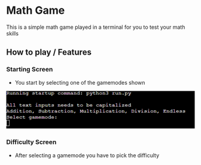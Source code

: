 # Math Game

This is a simple math game played in a terminal for you to test your math skills

## How to play / Features

### Starting Screen

* You start by selecting one of the gamemodes shown

![StartScreen](readme-pics/gamemodes.png)

### Difficulty Screen

* After selecting a gamemode you have to pick the difficulty
